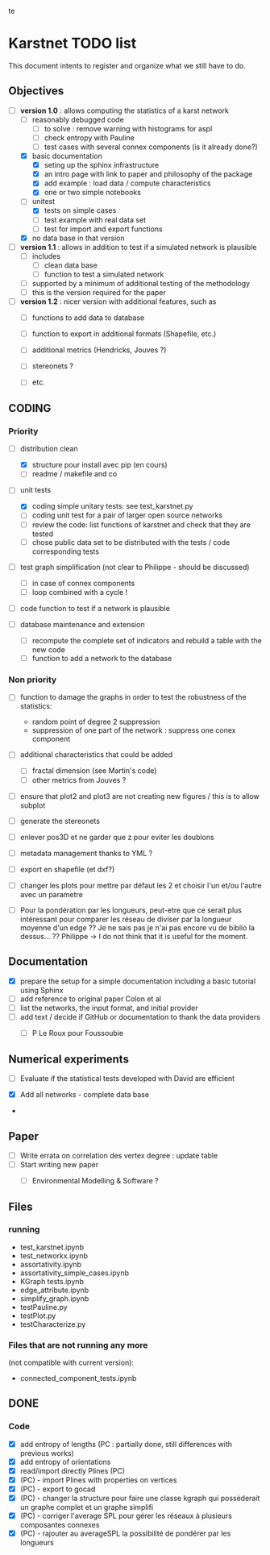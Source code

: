 te

# Karstnet TODO list

This document intents to register and organize what we still have to do.



## Objectives

- [ ] **version 1.0** : allows computing the statistics of a karst network
  - [ ] reasonably debugged code
    - [ ] to solve : remove warning with histograms for aspl
    - [ ] check entropy with Pauline
    - [ ] test cases with several connex components (is it already done?)
  - [x] basic documentation
    - [x] seting up the sphinx infrastructure
    - [x] an intro page with link to paper and philosophy of the package
    - [x] add example : load data / compute characteristics
    - [x] one or two simple notebooks
  - [ ] unitest
    - [x] tests on simple cases 
    - [ ] test example with real data set
    - [ ] test for import and export functions
  - [x] no data base in that version
- [ ] **version 1.1** : allows in addition to test if a simulated network is plausible
  - [ ] includes  
    - [ ] clean data base
    - [ ] function to test a simulated network
  - [ ] supported by a minimum of additional testing of the methodology
  - [ ] this is the version required for the paper
- [ ] **version 1.2** : nicer version with additional features, such as
  - [ ] functions to add data to database
  - [ ] function to export in additional formats (Shapefile, etc.)
  - [ ] additional metrics (Hendricks, Jouves ?)
  - [ ] stereonets ?
  - [ ] etc.



## CODING


### Priority

- [ ] distribution clean
  - [x] structure pour install avec pip (en cours)
  - [ ] readme / makefile and co
- [ ] unit tests
  - [x] coding simple unitary tests: see test_karstnet.py
  - [ ] coding unit test for a pair of larger open source networks
  - [ ] review the code: list functions of karstnet and check that they are tested
  - [ ] chose public data set to be distributed with the tests / code corresponding tests
- [ ] test graph simplification (not clear to Philippe - should be discussed)

  - [ ] in case of connex components 
  - [ ] loop combined with a cycle !
- [ ] code function to test if a network is plausible
- [ ] database maintenance and extension 

  - [ ] recompute the complete set of indicators and rebuild a table with the new code
  - [ ] function to add a network to the database

### Non priority

- [ ] function to damage the graphs in order to test the robustness of the statistics:
   * random point of degree 2 suppression
   * suppression of one part of the network : suppress one conex component
- [ ] additional characteristics that could be added
   - [ ] fractal dimension (see Martin's code)
   - [ ] other metrics from Jouves ?
- [ ] ensure that plot2 and plot3 are not creating new figures / this is to allow subplot
- [ ] generate the stereonets
- [ ] enlever pos3D et ne garder que z pour eviter les doublons
- [ ] metadata management thanks to YML ?
- [ ] export en shapefile (et dxf?)
- [ ] changer les plots pour mettre par défaut les 2 et choisir l'un et/ou l'autre avec un parametre
- [ ] Pour la pondération par les longueurs, peut-etre que ce serait plus intéressant 
  pour comparer les réseau de diviser par la longueur moyenne d'un edge ?? 
  Je ne sais pas je n'ai pas encore vu de biblio la dessus... ??
  Philippe -> I do not think that it is useful for the moment.



## Documentation



- [x] prepare the setup for a simple documentation including a basic tutorial using Sphinx
- [ ] add reference to original paper Colon et al
- [ ] list the networks, the input format, and initial provider
- [ ] add text / decide if GitHub or documentation to thank the data providers 
  - [ ] P Le Roux pour Foussoubie



## Numerical experiments



- [ ] Evaluate if the statistical tests developed with David are efficient

- [x] Add all networks - complete data base

-

## Paper



- [ ] Write errata on correlation des vertex degree : update table
- [ ] Start writing new paper 
  - [ ] Environmental Modelling & Software ?



## Files

### running

- test_karstnet.ipynb    
- test_networkx.ipynb
- assortativity.ipynb
- assortativity_simple_cases.ipynb
- KGraph tests.ipynb
- edge_attribute.ipynb   
- simplify_graph.ipynb
- testPauline.py
- testPlot.py
- testCharacterize.py

### Files that are not running any more 

(not compatible with current version):

- connected_component_tests.ipynb




## DONE

### Code

- [x] add entropy of lengths (PC : partially done, still differences with previous works)
- [x] add entropy of orientations
- [x] read/import directly Plines (PC) 
- [x] (PC) - import Plines with properties on vertices
- [x] (PC) - export to gocad
- [x] (PC) - changer la structure pour faire une classe kgraph qui possèderait un graphe complet et un graphe simplifi
- [x] (PC) - corriger l'average SPL pour gérer les réseaux à plusieurs composantes connexes
- [x] (PC) - rajouter au averageSPL la possibilité de pondérer par les longueurs